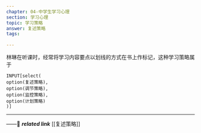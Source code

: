 ```yaml
---
chapter: 04-中学生学习心理
section: 学习心理
topic: 学习策略
answer: 复述策略
tags:
  
---
```


林琳在听课时，经常将学习内容要点以划线的方式在书上作标记，这种学习策略属于

```meta-bind
INPUT[select(
option(复述策略),
option(调节策略),
option(监控策略),
option(计划策略)
)]
```

---
——🔗 ***related link*** [[复述策略]]